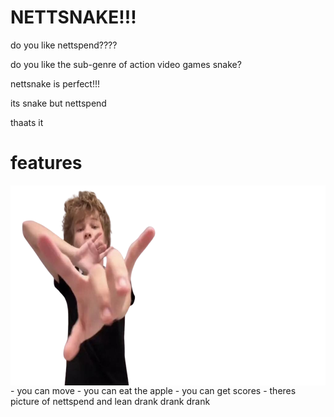 # NETTSNAKE!!!
do you like nettspend???? 

do you like the sub-genre of action video games snake?

nettsnake is perfect!!!

its snake but nettspend

thaats it


# features
<img src="https://raw.githubusercontent.com/authenyoo/nettsnake/master/nettspend.png" align="right" height="320px"/>
- you can move
- you can eat the apple
- you can get scores
- theres picture of nettspend and lean drank drank drank 
